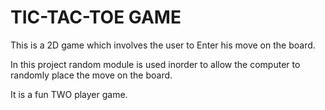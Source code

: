 # TIC-TAC-TOE GAME
This is a 2D game which involves the user to Enter his move on the board.

In this project random module is used inorder to allow the computer to randomly place the move on the board.

It is a fun TWO player game.
